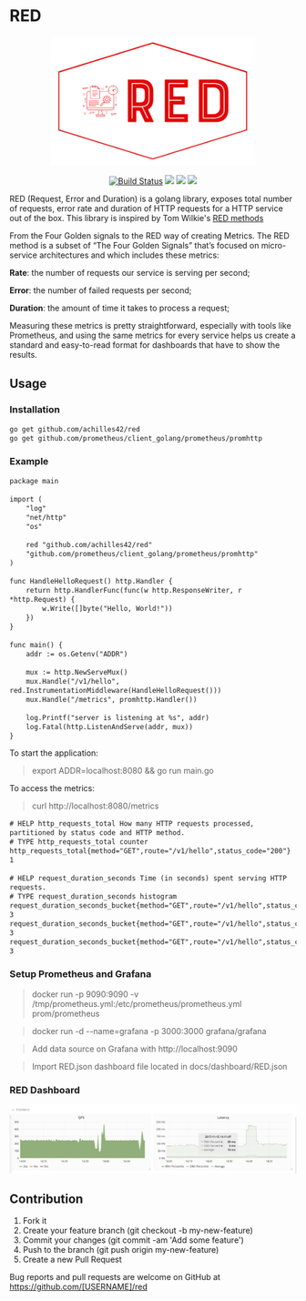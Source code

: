 # RED

<p align="center"><img src="docs/images/logo.png" width="360"></p>
<p align="center">
  <a href="https://travis-ci.org/achilles42/red"><img src="https://travis-ci.org/achilles42/red.svg?branch=master" alt="Build Status"></img></a>
  <a href="https://goreportcard.com/report/github.com/achilles42/red"><img src="https://goreportcard.com/badge/github.com/achilles42/red"></img></a>
  <a href="https://golangci.com"><img src="https://golangci.com/badges/github.com/achilles42/red.svg"></img></a>
  <a href="https://coveralls.io/github/gojektech/achilles42?branch=master"><img src="https://coveralls.io/repos/github/achilles42/red/badge.svg?branch=master"></img></a>
</p>

RED (Request, Error and Duration) is a golang library, exposes total number of requests, error rate and duration of HTTP requests for a HTTP service out of the box. This library is inspired by Tom Wilkie's [RED methods](https://thenewstack.io/monitoring-microservices-red-method/)

From the Four Golden signals to the RED way of creating Metrics. The RED method is a subset of “The Four Golden Signals” that’s focused on micro-service architectures and which includes these metrics:

**Rate**: the number of requests our service is serving per second;

**Error**: the number of failed requests per second;

**Duration**: the amount of time it takes to process a request;

Measuring these metrics is pretty straightforward, especially with tools like Prometheus, and using the same metrics for every service helps us create a standard and easy-to-read format for dashboards that have to show the results.

## Usage

### Installation

```
go get github.com/achilles42/red
go get github.com/prometheus/client_golang/prometheus/promhttp
```

### Example

```
package main

import (
	"log"
	"net/http"
	"os"

	red "github.com/achilles42/red"
	"github.com/prometheus/client_golang/prometheus/promhttp"
)

func HandleHelloRequest() http.Handler {
	return http.HandlerFunc(func(w http.ResponseWriter, r *http.Request) {
		w.Write([]byte("Hello, World!"))
	})
}

func main() {
	addr := os.Getenv("ADDR")

	mux := http.NewServeMux()
	mux.Handle("/v1/hello", red.InstrumentationMiddleware(HandleHelloRequest()))
	mux.Handle("/metrics", promhttp.Handler())

	log.Printf("server is listening at %s", addr)
	log.Fatal(http.ListenAndServe(addr, mux))
}
```

To start the application:

> export ADDR=localhost:8080 && go run main.go

To access the metrics:

> curl http://localhost:8080/metrics

```
# HELP http_requests_total How many HTTP requests processed, partitioned by status code and HTTP method.
# TYPE http_requests_total counter
http_requests_total{method="GET",route="/v1/hello",status_code="200"} 1

# HELP request_duration_seconds Time (in seconds) spent serving HTTP requests.
# TYPE request_duration_seconds histogram
request_duration_seconds_bucket{method="GET",route="/v1/hello",status_code="200",le="0.005"} 3
request_duration_seconds_bucket{method="GET",route="/v1/hello",status_code="200",le="0.01"} 3
request_duration_seconds_bucket{method="GET",route="/v1/hello",status_code="200",le="0.025"} 3
```

### Setup Prometheus and Grafana

> docker run -p 9090:9090 -v /tmp/prometheus.yml:/etc/prometheus/prometheus.yml prom/prometheus

> docker run -d --name=grafana -p 3000:3000 grafana/grafana

> Add data source on Grafana with http://localhost:9090

> Import RED.json dashboard file located in docs/dashboard/RED.json

### RED Dashboard
<p align="lefts"><img src="docs/images/dashboard.png" width="550"></p>


## Contribution
1. Fork it
2. Create your feature branch (git checkout -b my-new-feature)
3. Commit your changes (git commit -am 'Add some feature')
4. Push to the branch (git push origin my-new-feature)
5. Create a new Pull Request

Bug reports and pull requests are welcome on GitHub at https://github.com/[USERNAME]/red

